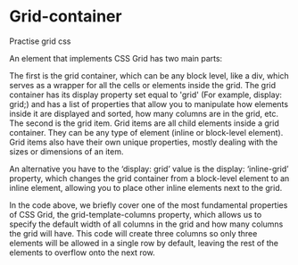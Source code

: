 # Grid-container
Practise grid css

An element that implements CSS Grid has two main parts:

The first is the grid container, which can be any block level, like a div, which serves as a wrapper for all the cells or elements inside the grid. The grid container has its display property set equal to 'grid' (For example, display: grid;) and has a list of properties that allow you to manipulate how elements inside it are displayed and sorted, how many columns are in the grid, etc.
The second is the grid item. Grid items are all child elements inside a grid container. They can be any type of element (inline or block-level element). Grid items also have their own unique properties, mostly dealing with the sizes or dimensions of an item.

An alternative you have to the ‘display: grid’ value is the display: ‘inline-grid’ property, which changes the grid container from a block-level element to an inline element, allowing you to place other inline elements next to the grid.

 

In the code above, we briefly cover one of the most fundamental properties of CSS Grid, the grid-template-columns property, which allows us to specify the default width of all columns in the grid and how many columns the grid will have. This code will create three columns so only three elements will be allowed in a single row by default, leaving the rest of the elements to overflow onto the next row.